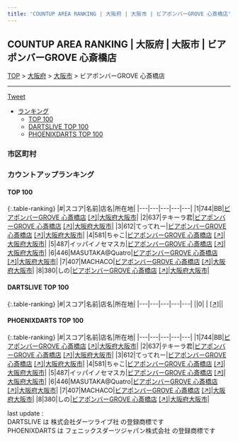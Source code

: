 ```yaml
---
title: 'COUNTUP AREA RANKING | 大阪府 | 大阪市 | ビアポンバーGROVE 心斎橋店'
---
```

## COUNTUP AREA RANKING | 大阪府 | 大阪市 | ビアポンバーGROVE 心斎橋店

[TOP](/darts/rank/) > [大阪府](/darts/rank/大阪府/) > [大阪市](/darts/rank/大阪府/大阪市/) > ビアポンバーGROVE 心斎橋店

___

<a href="https://twitter.com/share?ref_src=twsrc%5Etfw" data-text="COUNTUP AREA RANKING | 大阪府大阪市ビアポンバーGROVE 心斎橋店" class="twitter-share-button" data-hashtags="DARTSLIVE,PHOENIXDARTS,darts,ダーツ" data-show-count="false">Tweet</a>

* [ランキング](#カウントアップランキング)
    * [TOP 100](#top-100)
    * [DARTSLIVE TOP 100](#dartslive-top-100)
    * [PHOENIXDARTS TOP 100](#phoenixdarts-top-100)

### 市区町村

<ul>

</ul>

### カウントアップランキング

#### TOP 100



{:.table-ranking}
|#|スコア|名前|店名|所在地|
|---|---|---|---|---|
|1|744|<span class="rank-name-pd">BB</span>|<a href="/darts/rank/shops/92374.html">ビアポンバーGROVE 心斎橋店</a> <a href="https://vs.phoenixdarts.com/jp/shop/shopDetailInfo/s_92374?s_seq=92374">[↗]</a>|<a href="/darts/rank/大阪府/大阪市">大阪府大阪市</a>|
|2|637|<span class="rank-name-pd">テキーラ君</span>|<a href="/darts/rank/shops/92374.html">ビアポンバーGROVE 心斎橋店</a> <a href="https://vs.phoenixdarts.com/jp/shop/shopDetailInfo/s_92374?s_seq=92374">[↗]</a>|<a href="/darts/rank/大阪府/大阪市">大阪府大阪市</a>|
|3|612|<span class="rank-name-pd">てってれー</span>|<a href="/darts/rank/shops/92374.html">ビアポンバーGROVE 心斎橋店</a> <a href="https://vs.phoenixdarts.com/jp/shop/shopDetailInfo/s_92374?s_seq=92374">[↗]</a>|<a href="/darts/rank/大阪府/大阪市">大阪府大阪市</a>|
|4|581|<span class="rank-name-pd">ちゃこ</span>|<a href="/darts/rank/shops/92374.html">ビアポンバーGROVE 心斎橋店</a> <a href="https://vs.phoenixdarts.com/jp/shop/shopDetailInfo/s_92374?s_seq=92374">[↗]</a>|<a href="/darts/rank/大阪府/大阪市">大阪府大阪市</a>|
|5|487|<span class="rank-name-pd">イッパイノセマスカ</span>|<a href="/darts/rank/shops/92374.html">ビアポンバーGROVE 心斎橋店</a> <a href="https://vs.phoenixdarts.com/jp/shop/shopDetailInfo/s_92374?s_seq=92374">[↗]</a>|<a href="/darts/rank/大阪府/大阪市">大阪府大阪市</a>|
|6|446|<span class="rank-name-pd">MASUTAKA@Quatro</span>|<a href="/darts/rank/shops/92374.html">ビアポンバーGROVE 心斎橋店</a> <a href="https://vs.phoenixdarts.com/jp/shop/shopDetailInfo/s_92374?s_seq=92374">[↗]</a>|<a href="/darts/rank/大阪府/大阪市">大阪府大阪市</a>|
|7|407|<span class="rank-name-pd">MACHACO</span>|<a href="/darts/rank/shops/92374.html">ビアポンバーGROVE 心斎橋店</a> <a href="https://vs.phoenixdarts.com/jp/shop/shopDetailInfo/s_92374?s_seq=92374">[↗]</a>|<a href="/darts/rank/大阪府/大阪市">大阪府大阪市</a>|
|8|380|<span class="rank-name-pd">しの</span>|<a href="/darts/rank/shops/92374.html">ビアポンバーGROVE 心斎橋店</a> <a href="https://vs.phoenixdarts.com/jp/shop/shopDetailInfo/s_92374?s_seq=92374">[↗]</a>|<a href="/darts/rank/大阪府/大阪市">大阪府大阪市</a>|


#### DARTSLIVE TOP 100



{:.table-ranking}
|#|スコア|名前|店名|所在地|
|---|---|---|---|---|
||0|<span class="rank-name-dl"> </span>|<a href="/darts/rank/shops/.html"></a> <a href="">[↗]</a>|<a href="/darts/rank//"></a>|


#### PHOENIXDARTS TOP 100



{:.table-ranking}
|#|スコア|名前|店名|所在地|
|---|---|---|---|---|
|1|744|<span class="rank-name-pd">BB</span>|<a href="/darts/rank/shops/92374.html">ビアポンバーGROVE 心斎橋店</a> <a href="https://vs.phoenixdarts.com/jp/shop/shopDetailInfo/s_92374?s_seq=92374">[↗]</a>|<a href="/darts/rank/大阪府/大阪市">大阪府大阪市</a>|
|2|637|<span class="rank-name-pd">テキーラ君</span>|<a href="/darts/rank/shops/92374.html">ビアポンバーGROVE 心斎橋店</a> <a href="https://vs.phoenixdarts.com/jp/shop/shopDetailInfo/s_92374?s_seq=92374">[↗]</a>|<a href="/darts/rank/大阪府/大阪市">大阪府大阪市</a>|
|3|612|<span class="rank-name-pd">てってれー</span>|<a href="/darts/rank/shops/92374.html">ビアポンバーGROVE 心斎橋店</a> <a href="https://vs.phoenixdarts.com/jp/shop/shopDetailInfo/s_92374?s_seq=92374">[↗]</a>|<a href="/darts/rank/大阪府/大阪市">大阪府大阪市</a>|
|4|581|<span class="rank-name-pd">ちゃこ</span>|<a href="/darts/rank/shops/92374.html">ビアポンバーGROVE 心斎橋店</a> <a href="https://vs.phoenixdarts.com/jp/shop/shopDetailInfo/s_92374?s_seq=92374">[↗]</a>|<a href="/darts/rank/大阪府/大阪市">大阪府大阪市</a>|
|5|487|<span class="rank-name-pd">イッパイノセマスカ</span>|<a href="/darts/rank/shops/92374.html">ビアポンバーGROVE 心斎橋店</a> <a href="https://vs.phoenixdarts.com/jp/shop/shopDetailInfo/s_92374?s_seq=92374">[↗]</a>|<a href="/darts/rank/大阪府/大阪市">大阪府大阪市</a>|
|6|446|<span class="rank-name-pd">MASUTAKA@Quatro</span>|<a href="/darts/rank/shops/92374.html">ビアポンバーGROVE 心斎橋店</a> <a href="https://vs.phoenixdarts.com/jp/shop/shopDetailInfo/s_92374?s_seq=92374">[↗]</a>|<a href="/darts/rank/大阪府/大阪市">大阪府大阪市</a>|
|7|407|<span class="rank-name-pd">MACHACO</span>|<a href="/darts/rank/shops/92374.html">ビアポンバーGROVE 心斎橋店</a> <a href="https://vs.phoenixdarts.com/jp/shop/shopDetailInfo/s_92374?s_seq=92374">[↗]</a>|<a href="/darts/rank/大阪府/大阪市">大阪府大阪市</a>|
|8|380|<span class="rank-name-pd">しの</span>|<a href="/darts/rank/shops/92374.html">ビアポンバーGROVE 心斎橋店</a> <a href="https://vs.phoenixdarts.com/jp/shop/shopDetailInfo/s_92374?s_seq=92374">[↗]</a>|<a href="/darts/rank/大阪府/大阪市">大阪府大阪市</a>|


<div class="footer border-top border-gray-light mt-5 pt-3 text-right text-gray">
    last update : <span style="font-weight: italic" id="foot_last_modified"></span><br />
    DARTSLIVE は 株式会社ダーツライブ社 の登録商標です<br />
    PHOENIXDARTS は フェニックスダーツジャパン株式会社 の登録商標です<br />
</div>

<script src="https://cdnjs.cloudflare.com/ajax/libs/jquery.tablesorter/2.31.3/js/jquery.tablesorter.min.js" integrity="sha512-qzgd5cYSZcosqpzpn7zF2ZId8f/8CHmFKZ8j7mU4OUXTNRd5g+ZHBPsgKEwoqxCtdQvExE5LprwwPAgoicguNg==" crossorigin="anonymous" referrerpolicy="no-referrer"></script>
<link rel="stylesheet" href="https://cdnjs.cloudflare.com/ajax/libs/jquery.tablesorter/2.31.3/css/theme.default.min.css" integrity="sha512-wghhOJkjQX0Lh3NSWvNKeZ0ZpNn+SPVXX1Qyc9OCaogADktxrBiBdKGDoqVUOyhStvMBmJQ8ZdMHiR3wuEq8+w==" crossorigin="anonymous" referrerpolicy="no-referrer" />
<script>
$(function() {
    $(".table-ranking").tablesorter({sortList:[[0, 0]]});
    $("#foot_last_modified").text(formatDate(new Date(document.lastModified), 'yyyy-MM-dd HH:mm:ss'));
});
</script>

<script async src="https://platform.twitter.com/widgets.js" charset="utf-8"></script>